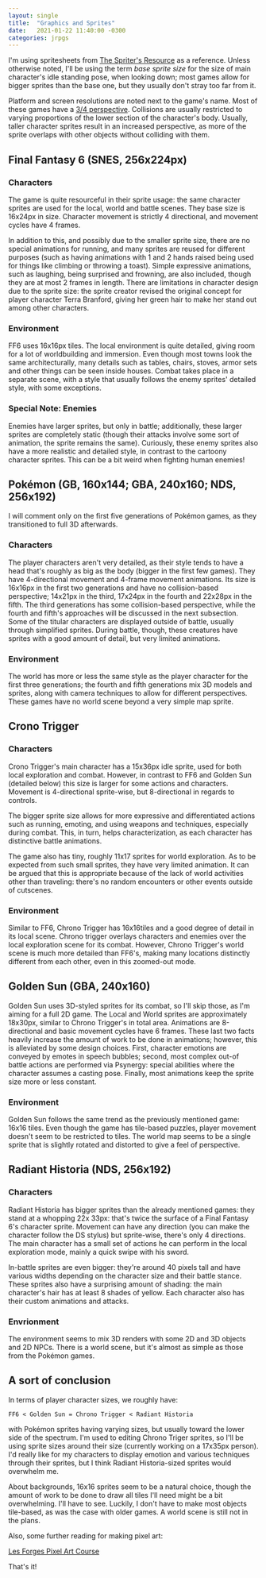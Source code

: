 ```yaml
---
layout: single
title:  "Graphics and Sprites"
date:   2021-01-22 11:40:00 -0300
categories: jrpgs
---
```


I'm using spritesheets from [The Spriter's
Resource](https://www.spriters-resource.com/) as a reference. Unless otherwise
noted, I'll be using the term _base sprite size_ for the size of main
character's idle standing pose, when looking down; most games allow for bigger
sprites than the base one, but they usually don't stray too far from it. 

Platform and screen resolutions are noted next to the game's name. Most of
these games have a [3/4
perspective](https://tvtropes.org/pmwiki/pmwiki.php/Main/ThreeQuartersView).
Collisions are usually restricted to varying proportions of the lower section
of the character's body. Usually, taller character sprites result in an
increased perspective, as more of the sprite overlaps with other objects
without colliding with them.

## Final Fantasy 6 (SNES, 256x224px)

### Characters

The game is quite resourceful in their sprite usage: the same character
sprites are used for the local, world and battle scenes. They base size is
16x24px in size. Character movement is strictly 4 directional, and
movement cycles have 4 frames. 

In addition to this, and possibly due to the smaller sprite size, there are no
special animations for running, and many sprites are reused for different
purposes (such as having animations with 1 and 2 hands raised being used for
things like climbing or throwing a toast). Simple expressive animations, such
as laughing, being surprised and frowning, are also included, though they are
at most 2 frames in length. There are limitations in character design due to
the sprite size: the sprite creator revised the original concept for player
character Terra Branford, giving her green hair to make her stand out among
other characters.

### Environment

FF6 uses 16x16px tiles. The local environment is quite detailed, giving
room for a lot of worldbuilding and immersion. Even though most towns look the
same architecturally, many details such as tables, chairs, stoves, armor sets
and other things can be seen inside houses. Combat takes place in a separate
scene, with a style that usually follows the enemy sprites' detailed style,
with some exceptions. 

### Special Note: Enemies

Enemies have larger sprites, but only in battle; additionally, these larger 
sprites are completely static (though their attacks involve some sort of
animation, the sprite remains the same). Curiously, these enemy sprites also
have a more realistic and detailed style, in contrast to the cartoony
character sprites. This can be a bit weird when fighting human enemies!


## Pokémon (GB, 160x144; GBA, 240x160; NDS, 256x192)

I will comment only on the first five  generations of Pokémon games, as they
transitioned to full 3D afterwards.

### Characters

The player characters aren't very detailed, as their style tends to have a
head that's roughly as big as the body (bigger in the first few games). They have
4-directional movement and 4-frame movement animations. Its size is 16x16px in
the first two generations and have no collision-based perspective; 14x21px in
the third, 17x24px in the fourth and 22x28px in the fifth. The third generations
has some collision-based perspective, while the fourth and fifth's approaches
will be discussed in the next subsection. Some of the titular characters are
displayed outside of battle, usually through simplified sprites. During
battle, though, these creatures have sprites with a good amount of detail, but
very limited animations.


### Environment

The world has more or less the same style as the player character for the
first three generations; the fourth and fifth generations mix 3D models and
sprites, along with camera techniques to allow for different perspectives. These
games have no world scene beyond a very simple map sprite.

## Crono Trigger

### Characters

Crono Trigger's main character has a 15x36px idle sprite, used for both local
exploration and combat. However, in contrast to FF6 and Golden Sun (detailed
below) this size is larger for some actions and characters. Movement is
4-directional sprite-wise, but 8-directional in regards to controls.

The bigger sprite size allows for more expressive and differentiated actions
such as running, emoting, and using weapons and techniques, especially during
combat. This, in turn, helps characterization, as each character has
distinctive battle animations.

The game also has tiny, roughly 11x17 sprites for world exploration. As to be
expected from such small sprites, they have very limited animation. It can be
argued that this is appropriate because of the lack of world activities other
than traveling: there's no random encounters or other events outside of
cutscenes.

### Environment

Similar to FF6, Chrono Trigger has 16x16tiles and a good degree of detail in
its local scene. Chrono trigger overlays characters and enemies over the local
exploration scene for its combat. However, Chrono Trigger's world scene is
much more detailed than FF6's, making many locations distinctly different from
each  other, even in this zoomed-out mode.

## Golden Sun (GBA, 240x160)

Golden Sun uses 3D-styled sprites for its combat, so I'll skip those, as I'm
aiming for a full 2D game. The Local and World sprites are approximately
18x30px, similar to Chrono Trigger's in total area. Animations are
8-directional and basic movement cycles have 6 frames. These last two facts
heavily increase the amount of work to be done in animations; however, this is
alleviated by some design choices. First, character emotions are conveyed by
emotes in speech bubbles; second, most complex out-of battle actions are
performed via Psynergy: special abilities where the character assumes a
casting pose. Finally, most animations keep the sprite size more or less 
constant.

### Environment

Golden Sun follows the same trend as the previously mentioned game: 16x16
tiles. Even though the game has tile-based puzzles, player movement doesn't
seem to be restricted to tiles. The world map seems to be a single sprite that
is slightly rotated and distorted to give a feel of perspective.

## Radiant Historia (NDS, 256x192)

### Characters

Radiant Historia has bigger sprites than the already mentioned games: they
stand at a whopping 22x 33px: that's twice the surface of a Final Fantasy
6's character sprite. Movement can have any direction (you can make the
character follow the DS stylus) but sprite-wise, there's only 4 directions.
The main character has a small set of actions he can perform in the local
exploration mode, mainly a quick swipe with his sword.

In-battle sprites are even bigger: they're around 40 pixels tall and have
various widths depending on the character size and their battle stance. These
sprites also have a surprising amount of shading: the main character's hair
has at least 8 shades of yellow. Each character also has their custom
animations and attacks.


### Envrionment

The environment seems to mix 3D renders with some 2D and 3D objects and 2D
NPCs. There is a world scene, but it's almost as simple as those from the
Pokémon games.


## A sort of conclusion

In terms of player character sizes, we roughly have:
``` 
FF6 < Golden Sun = Chrono Trigger < Radiant Historia
```

with Pokémon sprites having varying sizes, but usually toward the lower side
of the spectrum. I'm used to editing Chrono Triger sprites, so I'll be using
sprite sizes around their size (currently working on a 17x35px person). I'd
really like for my characters to display emotion and various techniques
through their sprites, but I think Radiant Historia-sized sprites would
overwhelm me. 

About backgrounds, 16x16 sprites seem to be a natural choice, though the
amount of work to be done to draw all tiles I'll need might be a bit
overwhelming. I'll have to see. Luckily, I don't have to make most objects
tile-based, as was the case with older games. A world scene is still not in
the plans.

Also, some further reading for making pixel art:

[Les Forges Pixel Art Course](https://opengameart.org/content/les-forges-pixel-art-course)

That's it!